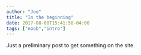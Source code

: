 ```yaml
---
author: "Joe"
title: "In the beginning"
date: 2017-08-08T15:41:58-04:00
tags: ["noob","intro"]
---
```


Just a preliminary post to get something on the site.  
